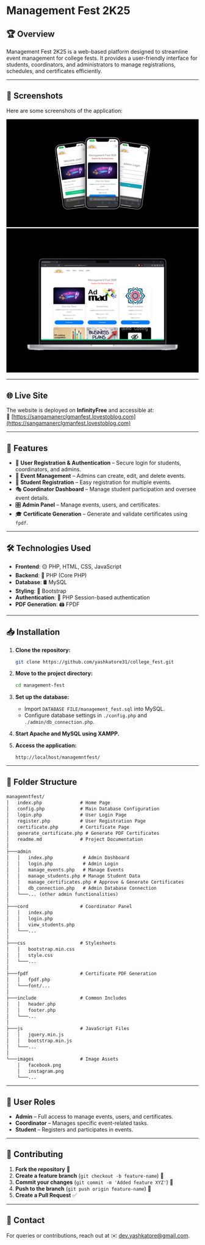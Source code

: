 # **Management Fest 2K25**

## 🏆 Overview
Management Fest 2K25 is a web-based platform designed to streamline event management for college fests. It provides a user-friendly interface for students, coordinators, and administrators to manage registrations, schedules, and certificates efficiently.

---

## 📸 Screenshots
Here are some screenshots of the application:

![Screenshot 1](screenshots/6305236192572063921.jpg)
![Screenshot 2](screenshots/770shots_so.png)


---

## 🌐 Live Site
The website is deployed on **InfinityFree** and accessible at:  
🔗 [https://sangamanerclgmanfest.lovestoblog.com](https://sangamanerclgmanfest.lovestoblog.com)

---
## 🚀 Features
- 🔑 **User Registration & Authentication** – Secure login for students, coordinators, and admins.
- 📅 **Event Management** – Admins can create, edit, and delete events.
- 📝 **Student Registration** – Easy registration for multiple events.
- 🎭 **Coordinator Dashboard** – Manage student participation and oversee event details.
- 🎛️ **Admin Panel** – Manage events, users, and certificates.
- 🎓 **Certificate Generation** – Generate and validate certificates using `fpdf`.

---

## 🛠️ Technologies Used
- **Frontend**: 🟡 PHP, HTML, CSS, JavaScript
- **Backend**: 🐘 PHP (Core PHP)
- **Database**: 🛢️ MySQL
- **Styling**: 🎨 Bootstrap
- **Authentication**: 🔐 PHP Session-based authentication
- **PDF Generation**: 🖨️ FPDF

---

## 📥 Installation
1. **Clone the repository:**
   ```sh
   git clone https://github.com/yashkatore31/college_fest.git
   ```
2. **Move to the project directory:**
   ```sh
   cd management-fest
   ```
3. **Set up the database:**
   - Import `DATABASE FILE/management_fest.sql` into MySQL.
   - Configure database settings in `./config.php` and `./admin/db_connection.php`.

4. **Start Apache and MySQL using XAMPP.**
5. **Access the application:**
   ```
   http://localhost/managemntfest/
   ```

---

## 📂 Folder Structure
```
managemntfest/
│   index.php              # Home Page
│   config.php             # Main Database Configuration
│   login.php              # User Login Page
│   register.php           # User Registration Page
│   certificate.php        # Certificate Page
│   generate_certificate.php # Generate PDF Certificates
│   readme.md              # Project Documentation
│
├───admin
│   │   index.php           # Admin Dashboard
│   │   login.php           # Admin Login
│   │   manage_events.php   # Manage Events
│   │   manage_students.php # Manage Student Data
│   │   manage_certificates.php # Approve & Generate Certificates
│   │   db_connection.php   # Admin Database Connection
│   └───... (other admin functionalities)
│
├───cord                   # Coordinator Panel
│   │   index.php
│   │   login.php
│   │   view_students.php
│   └───...
│
├───css                    # Stylesheets
│   │   bootstrap.min.css
│   │   style.css
│   └───...
│
├───fpdf                   # Certificate PDF Generation
│   │   fpdf.php
│   └───font/...
│
├───include                # Common Includes
│   │   header.php
│   │   footer.php
│   └───...
│
├───js                     # JavaScript Files
│   │   jquery.min.js
│   │   bootstrap.min.js
│   └───...
│
└───images                 # Image Assets
    │   facebook.png
    │   instagram.png
    └───...
```

---

## 🔑 User Roles
- **Admin** – Full access to manage events, users, and certificates.
- **Coordinator** – Manages specific event-related tasks.
- **Student** – Registers and participates in events.

---

## 🤝 Contributing
1. **Fork the repository** 📌
2. **Create a feature branch** (`git checkout -b feature-name`) 🚀
3. **Commit your changes** (`git commit -m 'Added feature XYZ'`) 📝
4. **Push to the branch** (`git push origin feature-name`) 🔄
5. **Create a Pull Request** ✅

---

## 📧 Contact
For queries or contributions, reach out at ✉️ [dev.yashkatore@gmail.com](mailto:dev.yashkatore@gmail.com).

